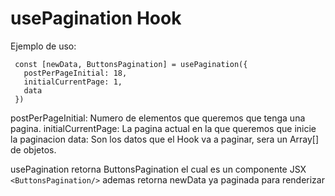 # usePagination Hook

Ejemplo de uso:

```
 const [newData, ButtonsPagination] = usePagination({
   postPerPageInitial: 18,
   initialCurrentPage: 1,
   data
 })

```
postPerPageInitial: Numero de elementos que queremos que tenga una pagina.
initialCurrentPage: La pagina actual en la que queremos que inicie la paginacion
data: Son los datos que el Hook va a paginar, sera un Array[] de objetos.



usePagination retorna ButtonsPagination el cual es un componente JSX  ```<ButtonsPagination/>```
ademas retorna newData ya paginada para renderizar